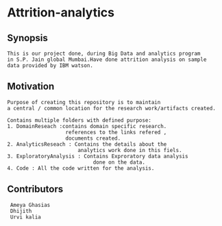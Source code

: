 # Attrition-analytics

## Synopsis
	This is our project done, during Big Data and analytics program 
	in S.P. Jain global Mumbai.Have done attrition analysis on sample 
	data provided by IBM watson.

	
## Motivation
	Purpose of creating this repository is to maintain 
	a central / common location for the research work/artifacts created.	
	
	Contains multiple folders with defined purpose:
	1. DomainReseach :contains domain specific research.
		               references to the links refered , 
		               documents created.
	2. AnalyticsReseach : Contains the details about the 
		                   analytics work done in this fiels.
	3. ExploratoryAnalysis : Contains Exproratory data analysis
							    done on the data.
	4. Code : All the code written for the analysis.
	
	
## Contributors
	 Ameya Ghasias
	 Dhijith
	 Urvi kalia
	 